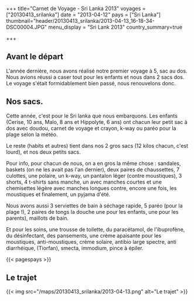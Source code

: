 +++
title="Carnet de Voyage - Sri Lanka 2013"
voyages = ["20130413_srilanka"]
date = "2013-04-12"
pays = ["Sri Lanka"]
thumbnail="header/20130413_srilanka/2013-04-13_16-18-34-DSC00004.JPG"
menu_display = "Sri Lank 2013"
country_summary=true


+++



## Avant le départ

L'année dernière, nous avons réalisé notre premier voyage à 5, sac au dos.
Nous avions réussi a caser tout pour les enfants et nous dans 2 sacs dos. 
Le voyage s'était formidablement bien passé, nous renouvelons donc.

## Nos sacs.

Cette année, c'est pour le Sri lanka que nous embarquons. Les enfants (Cerise, 10 ans, Malo, 8 ans et Hippolyte, 6 ans) ont chacun leur petit sac à dos avec doudou, carnet de voyage et crayon, k-way ou paréo pour la plage selon la météo.

Le reste (habits et autres) tient dans nos 2 gros sacs  (12 kilos chacun, c'est lourd), et nos deux petits sacs.

Pour info, pour chacun de nous, on a en gros la même chose : sandales, baskets (on ne les avait pas l'an dernier), deux paires de chaussettes, 7 culottes, une polaire, un k-way, un pantalon léger (contre moustiques), 3 shorts, 4 t-shirts sans manche, un avec manches courtes et une chemisettes légère avec manches longues contre, encore une fois, les moustiques et finalement, un pyjama d'été. 

Nous avons aussi 3 serviettes de bain à séchage rapide, 5 paréo (pour la plage !), 2 paires de tongs la douche une pour les enfants, une pour les parents), maillots de bain.

Et pour les soins, une trousse de toilette, du paracétamol, de l'ibuprofène, du désinfectant, des pansements, une crème apaisante pour les moustiques, anti-moustiques, crème solaire, antibio large spectre, anti diarrhéique, (Tiorfan), smecta, immodium, pince à épiler.

{{< pagespays >}}

## Le trajet
{{< img src="/maps/20130413_srilanka/2013-04-13.png" alt="Le trajet" >}}

